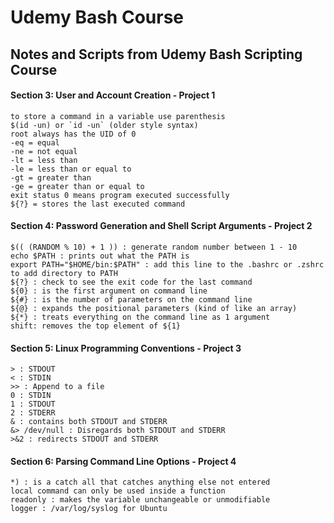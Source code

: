 # Udemy Bash Course
## Notes and Scripts from Udemy Bash Scripting Course

#### Section 3: User and Account Creation - Project 1
````
to store a command in a variable use parenthesis 
$(id -un) or `id -un` (older style syntax)
root always has the UID of 0
-eq = equal
-ne = not equal
-lt = less than
-le = less than or equal to
-gt = greater than
-ge = greater than or equal to
exit status 0 means program executed successfully
${?} = stores the last executed command
````

#### Section 4: Password Generation and Shell Script Arguments - Project 2
````
$(( (RANDOM % 10) + 1 )) : generate random number between 1 - 10
echo $PATH : prints out what the PATH is
export PATH="$HOME/bin:$PATH" : add this line to the .bashrc or .zshrc to add directory to PATH
${?} : check to see the exit code for the last command
${0} : is the first argument on command line
${#} : is the number of parameters on the command line
${@} : expands the positional parameters (kind of like an array)
${*} : treats everything on the command line as 1 argument
shift: removes the top element of ${1}
````

#### Section 5: Linux Programming Conventions - Project 3
````
> : STDOUT
< : STDIN
>> : Append to a file
0 : STDIN
1 : STDOUT
2 : STDERR
& : contains both STDOUT and STDERR
&> /dev/null : Disregards both STDOUT and STDERR
>&2 : redirects STDOUT and STDERR
````

#### Section 6: Parsing Command Line Options - Project 4
````
*) : is a catch all that catches anything else not entered
local command can only be used inside a function
readonly : makes the variable unchangeable or unmodifiable
logger : /var/log/syslog for Ubuntu
````